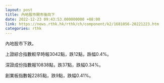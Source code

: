 ```yaml
---
layout: post
title: 內地股市開市後向下
date: 2022-12-23 09:43:53.000000000 +08:00
link: https://news.rthk.hk/rthk/ch/component/k2/1681056-20221223.htm
categories: rthk
---
```


內地股市下跌。

上證綜合指數較早時報3042點，跌12點，跌幅0.4%。

深證成份指數報10838點，跌37點，跌幅0.34%。

創業板指數報2285點，跌9點，跌幅0.41%。
